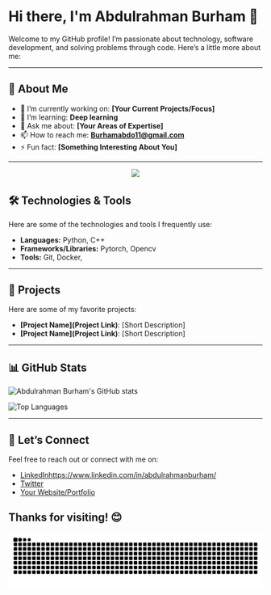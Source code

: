 # Hi there, I'm Abdulrahman Burham 👋

Welcome to my GitHub profile! I’m passionate about technology, software development, and solving problems through code. Here’s a little more about me:

---

## 🚀 About Me
- 🔭 I’m currently working on: **[Your Current Projects/Focus]**
- 🌱 I’m learning: **Deep learning**
- 💬 Ask me about: **[Your Areas of Expertise]**
- 📫 How to reach me: **Burhamabdo11@gmail.com**
- ⚡ Fun fact: **[Something Interesting About You]**

---
<div align="center">
  <img src="https://profile-counter.glitch.me/Abdulrahman-Burham/count.svg?"  />
</div>

###

## 🛠️ Technologies & Tools
Here are some of the technologies and tools I frequently use:
- **Languages:** Python, C++
- **Frameworks/Libraries:** Pytorch, Opencv 
- **Tools:** Git, Docker,

---

## 🌟 Projects
Here are some of my favorite projects:
- **[Project Name](Project Link)**: [Short Description]
- **[Project Name](Project Link)**: [Short Description]

---

## 📊 GitHub Stats
![Abdulrahman Burham's GitHub stats](https://github-readme-stats.vercel.app/api?username=Abdulrahman-Burham&show_icons=true&theme=radical)

![Top Languages](https://github-readme-stats.vercel.app/api/top-langs/?username=Abdulrahman-Burham&layout=compact&theme=radical)

---

## 🤝 Let’s Connect
Feel free to reach out or connect with me on:
- [LinkedIn](#)https://www.linkedin.com/in/abdulrahmanburham/
- [Twitter](#)
- [Your Website/Portfolio](#)

Thanks for visiting! 😊
---
<img src="https://raw.githubusercontent.com/Abdulrahman-Burham/Abdulrahman-burham/output/snake.svg" alt="Snake animation" />
